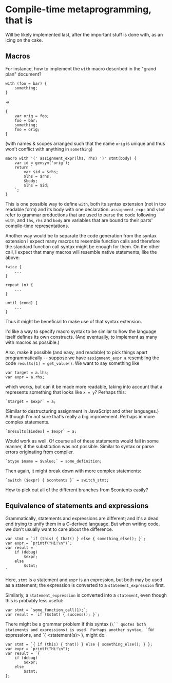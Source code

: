 # Compile-time metaprogramming, that is

Will be likely implemented last, after the important stuff is done with, as an
icing on the cake.

## Macros 

For instance, how to implement the `with` macro described in the "grand plan"
document?

	with (foo = bar) {
		something;
	}

=>

	{
		var orig = foo;
		foo = bar;
		something;
		foo = orig;
	}

(with names & scopes arranged such that the name `orig` is unique and thus won't
conflict with anything in `something`)

	macro with '(' assignment_expr(lhs, rhs) ')' stmt(body) {
		var id = gensym('orig');
		return `
			var $id = $rhs;
			$lhs = $rhs;
			$body;
			$lhs = $id;
		`;
	}

This is one possible way to define `with`, both its syntax extension (not in too
readable form) and its body with one declaration. `assignment_expr` and `stmt`
refer to grammar productions that are used to parse the code following `with`,
and `lhs`, `rhs` and `body` are variables that are bound to their parts'
compile-time representations.

Another way would be to separate the code generation from the syntax extension I
expect many macros to resemble function calls and therefore the standard
function call syntax might be enough for them.  On the other call, I expect that
many macros will resemble native statements, like the above:

	twice {
		...
	}

	repeat (n) {
		...
	}

	until (cond) {
		...
	}

Thus it might be beneficial to make use of that syntax extension.

I'd like a way to specify macro syntax to be similar to how the language itself
defines its own constructs.  (And eventually, to implement as many with macros
as possible.)

Also, make it possible (and easy, and readable) to pick things apart
programmatically -- suppose we have `assignment_expr a` resembling the code 
`results[1] = get_value()`. We want to say something like

	var target = a.lhs;
	var expr = a.rhs;

which works, but can it be made more readable, taking into account that a
represents something that looks like `x = y`?  Perhaps this:

	`$target = $expr` = a;

(Similar to destructuring assignment in JavaScript and other languages.)
Although I'm not sure that's really a big improvement.  Perhaps in more complex
statements.

	`$results[$index] = $expr` = a;

Would work as well.  Of course all of these statements would fail in some
manner, if the substitution was not possible.  Similar to syntax or parse errors originating from compiler. 

	`$type $name = $value;` = some_definition;

Then again, it might break down with more complex statements:

	`switch ($expr) { $contents }` = switch_stmt;

How to pick out all of the different branches from $contents easily?

## Equivalence of statements and expressions

Grammatically, statements and expressions are different; and it's a dead end
trying to unify them in a C-derived language.  But when writing code, we don't
usually want to care about the difference.

	var stmt = `if (this) { that() } else { something_else(); }`;
	var expr = `printf("Hi!\n")`;
	var result = `
		if (debug)
			$expr;
		else
			$stmt;
	`

Here, `stmt` is a statement and `expr` is an expression, but both may be used as
a statement; the expression is converted to a `statement_expression` first.

Similarly, a `statement_expression` is converted into a `statement`, even though
this is probably less useful:

	var stmt = `some_function_call(1);`;
	var result = `if ($stmt) { success(); }`;

There might be a grammar problem if this syntax (`\`` quotes both statements and
expressions) is used. Parhaps another syntax, `\`<expr> for expressions, and 
`{ <statement(s)> }, might do:

	var stmt = `{ if (this) { that() } else { something_else(); } };
	var expr = `printf("Hi!\n");
	var result = `{
		if (debug)
			$expr;
		else
			$stmt;
	};

